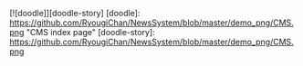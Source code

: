 [![doodle]][doodle-story]
[doodle]: https://github.com/RyougiChan/NewsSystem/blob/master/demo_png/CMS.png "CMS index page"
[doodle-story]: https://github.com/RyougiChan/NewsSystem/blob/master/demo_png/CMS.png